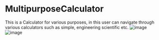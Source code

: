 # MultipurposeCalculator
This is a Calculator for various purposes, in this user can navigate through various calculators such as simple, engineering scientific etc.
![image](https://github.com/FarhanCeo/MultipurposeCalculator/assets/80202023/f2a352c7-2413-4de0-93c1-7c30f5ba3183)
![image](https://github.com/FarhanCeo/MultipurposeCalculator/assets/80202023/798b5fb3-c541-40d0-b48c-48217eec150f)
